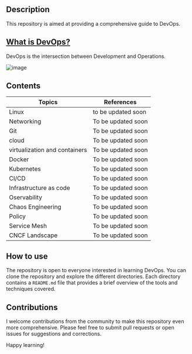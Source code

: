 ## Description

This repository is aimed at providing a comprehensive guide to DevOps.

## [What is DevOps?](https://github.com/satyampsoni/DevOps_journey/blob/main/Devops.md)
DevOps is the intersection between Development and Operations.

![image](https://user-images.githubusercontent.com/94950988/209772325-af0f6604-6f7e-4ace-b7c7-ff4a2eac816a.png)

## Contents
  
| Topics | References |
| --- | -------- |
| Linux | to be updated soon |
| Networking | To be updated soon |
| Git | To be updated soon |
| cloud | To be updated soon |
| virtualization and containers| To be updated soon |
| Docker | To be updated soon |
| Kubernetes | To be updated soon |
| CI/CD | To be updated soon |
| Infrastructure as code | To be updated soon |
| Oservability | To be updated soon |
| Chaos Engineering | To be updated soon |
| Policy | To be updated soon |
| Service Mesh | To be updated soon |
| CNCF Landscape | To be updated soon |

## How to use

The repository is open to everyone interested in learning DevOps. You can clone the repository and explore the different directories. Each directory contains a `README.md` file that provides a brief overview of the tools and techniques covered.

## Contributions

I welcome contributions from the community to make this repository even more comprehensive. Please feel free to submit pull requests or open issues for suggestions and corrections.

Happy learning!

